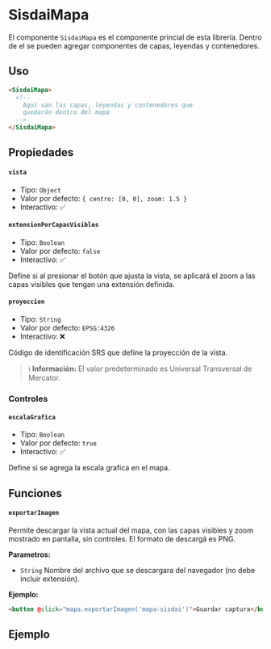 # SisdaiMapa

El componente `SisdaiMapa` es el componente princial de esta librería. Dentro de el se pueden agregar componentes de capas, leyendas y contenedores.

## Uso

```html
<SisdaiMapa>
  <!-- 
    Aquí van las capas, leyendas y contenedores que
    quedarán dentro del mapa 
  -->
</SisdaiMapa>
```

## Propiedades

#### `vista`

- Tipo: `Object`
- Valor por defecto: `{ centro: [0, 0], zoom: 1.5 }`
- Interactivo: ✅

#### `extensionPorCapasVisibles`

- Tipo: `Boolean`
- Valor por defecto: `false`
- Interactivo: ✅

Define si al presionar el botón que ajusta la vista, se aplicará el zoom a las capas visibles que tengan una extensión definida.

#### `proyeccion`

- Tipo: `String`
- Valor por defecto: `EPSG:4326`
- Interactivo: ❌

Código de identificación SRS que define la proyección de la vista.

> ℹ️ **Información:** El valor predeterminado es Universal Transversal de Mercator.

### Controles

#### `escalaGrafica`

- Tipo: `Boolean`
- Valor por defecto: `true`
- Interactivo: ✅

Define si se agrega la escala grafica en el mapa.

## Funciones

#### `exportarImagen`

Permite descargar la vista actual del mapa, con las capas visibles y zoom mostrado en pantalla, sin controles. El formato de descargá es PNG.

**Parametros:**

- `String` Nombre del archivo que se descargara del navegador (no debe incluir extensión).

**Ejemplo:**

```html
<button @click="mapa.exportarImagen('mapa-sisdai')">Guardar captura</button>
```

## Ejemplo

<mapa-Mapa />
